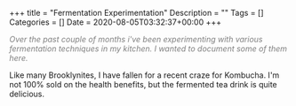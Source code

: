 +++
title = "Fermentation Experimentation"
Description = ""
Tags = []
Categories = []
Date = 2020-08-05T03:32:37+00:00
+++

<span style="color:grey;font-style: italic;font-size: 14px">
    Over the past couple of months i've been experimenting with various fermentation techniques in my kitchen. I wanted to document some of them here.
</span>

Like many Brooklynites, I have fallen for a recent craze for Kombucha. I'm not 100% sold on the health benefits, but the fermented tea drink is quite delicious.

